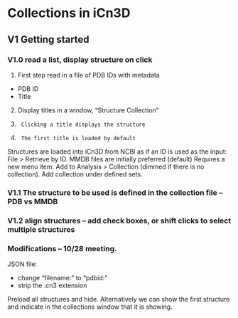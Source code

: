 # Collections in iCn3D

## V1 Getting started
### V1.0 read a list, display structure on click
1.	 First step read in a file of PDB IDs with metadata
- PDB ID
- Title
2.	 Display titles in a window, “Structure Collection”
3.		Clicking a title displays the structure
4.		The first title is loaded by default
Structures are loaded into iCn3D from NCBI as if an ID is used as the input: File > Retrieve by ID. MMDB files are initially preferred (default)
Requires a new menu item. Add to Analysis > Collection (dimmed if there is no collection). Add collection under defined sets. 

### V1.1 The structure to be used is defined in the collection file – PDB vs MMDB

### V1.2 align structures – add check boxes, or shift clicks to select multiple structures

### Modifications – 10/28 meeting.
JSON file: 
- change “filename:” to “pdbid:”  
- strip the .cn3 extension

Preload all structures and hide. Alternatively we can show the first structure and indicate in the collections window that it is showing. 

